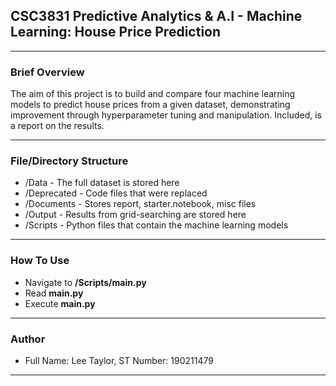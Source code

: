 ## CSC3831 Predictive Analytics & A.I - Machine Learning: House Price Prediction

---

### Brief Overview
The aim of this project is to build and compare four machine learning models to
predict house prices from a given dataset, demonstrating improvement through 
hyperparameter tuning and manipulation. Included, is a report on the results.

---

### File/Directory Structure
* /Data - The full dataset is stored here
* /Deprecated - Code files that were replaced 
* /Documents - Stores report, starter.notebook, misc files
* /Output - Results from grid-searching are stored here
* /Scripts - Python files that contain the machine learning models

---

### How To Use
* Navigate to **/Scripts/main.py**
* Read **main.py**
* Execute **main.py**

---

### Author
* Full Name: Lee Taylor, ST Number: 190211479

---